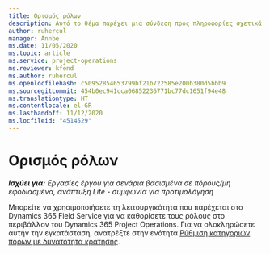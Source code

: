 ```yaml
---
title: Ορισμός ρόλων
description: Αυτό το θέμα παρέχει μια σύνδεση προς πληροφορίες σχετικά τη ρύθμιση κατηγοριών πόρων με δυνατότητα κράτησης.
author: ruhercul
manager: Annbe
ms.date: 11/05/2020
ms.topic: article
ms.service: project-operations
ms.reviewer: kfend
ms.author: ruhercul
ms.openlocfilehash: c50952854653799bf21b722585e200b380d5bbb9
ms.sourcegitcommit: 454b0ec941cca06852236771bc77dc1651f94e48
ms.translationtype: HT
ms.contentlocale: el-GR
ms.lasthandoff: 11/12/2020
ms.locfileid: "4514529"
---
```

# <a name="define-roles"></a>Ορισμός ρόλων

_**Ισχύει για:** Εργασίες έργου για σενάρια βασισμένα σε πόρους/μη εφοδιασμένα, ανάπτυξη Lite - συμφωνία για προτιμολόγηση_

Μπορείτε να χρησιμοποιήσετε τη λειτουργικότητα που παρέχεται στο Dynamics 365 Field Service για να καθορίσετε τους ρόλους στο περιβάλλον του Dynamics 365 Project Operations. Για να ολοκληρώσετε αυτήν την εγκατάσταση, ανατρέξτε στην ενότητα [Ρύθμιση κατηγοριών πόρων με δυνατότητα κράτησης](https://docs.microsoft.com/dynamics365/field-service/set-up-bookable-resource-categories).
